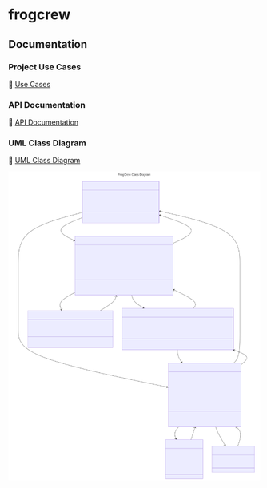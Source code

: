# frogcrew
## Documentation

### Project Use Cases

🔗 [Use Cases](https://docs.google.com/document/d/1MJMnPqx4qUBR0qFzSWv8anxSBLFR3iAOiIuMep46GxA/edit?usp=sharing)

### API Documentation

🔗 [API Documentation](https://app.swaggerhub.com/apis-docs/JAMESEDMONSON/frog-crew/1.0.0)

### UML Class Diagram

🔗 [UML Class Diagram](https://www.mermaidchart.com/raw/1f4be78a-0597-4fc4-8986-1ceb8937250e?theme=dark&version=v0.1&format=svg)




![Class Diagram](./backend/Docs/ClassDiagram.svg)
